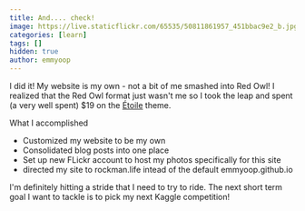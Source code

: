 ```yaml
---
title: And.... check!
image: https://live.staticflickr.com/65535/50811861957_451bbac9e2_b.jpg
categories: [learn]
tags: []
hidden: true
author: emmyoop
---
```


I did it!  My website is my own - not a bit of me smashed into Red Owl!  I realized that the Red Owl format just wasn't me so I took the leap and spent (a very well spent) $19 on the [Étoile](https://jekyllthemes.io/theme/etoile-jekyll-blog-theme) theme.

What I accomplished

- Customized my website to be my own
- Consolidated blog posts into one place
- Set up new FLickr account to host my photos specifically for this site
- directed my site to rockman.life intead of the default emmyoop.github.io

I'm definitely hitting a stride that I need to try to ride.  The next short term goal I want to tackle is to pick my next Kaggle competition!

